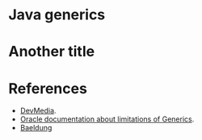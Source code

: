 # Java generics


# Another title


# References
- [DevMedia](https://www.devmedia.com.br/usando-generics-em-java/28981).
- [Oracle documentation about limitations of Generics](https://docs.oracle.com/javase/tutorial/java/generics/restrictions.html#instantiate).
- [Baeldung](https://www.baeldung.com/java-generics)